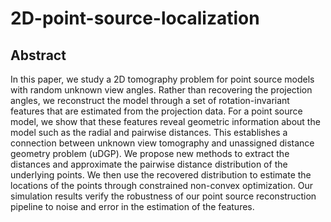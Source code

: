 # 2D-point-source-localization
## Abstract
In this paper, we study a 2D tomography problem for point source models with random unknown view angles. 
Rather than recovering the projection angles, we reconstruct the model through a set of rotation-invariant features that are estimated from the projection data. For a point source model, we show that these features reveal geometric information about the model such as the radial and pairwise distances. This establishes a connection between unknown view tomography and unassigned distance geometry problem (uDGP). We propose new methods to extract the distances and approximate the pairwise distance distribution of the underlying points. We then use the recovered distribution to estimate the locations of the points through constrained non-convex optimization. Our simulation results verify the robustness of our point source reconstruction pipeline to noise and error in the estimation of the features.